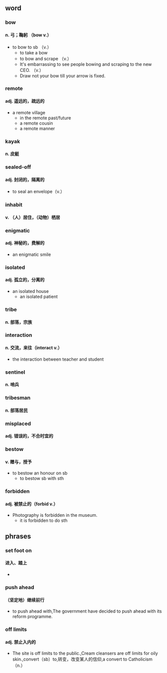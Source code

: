 
## word
### bow
#### n. 弓；鞠躬 （bow v.）
- to bow to sb （v.）
	* to take a bow
	* to bow and scrape （v.）
	* It's embarrassing to see people bowing and scraping to the new CEO. （v.）
	* Draw not your bow till your arrow is fixed.
### remote
#### adj. 遥远的，疏远的
- a remote village
	* in the remote past/future
	* a remote cousin
	* a remote manner
### kayak
#### n. 皮艇


### sealed-off
#### adj. 封闭的，隔离的
- to seal an envelope（v.）
### inhabit
#### v. （人）居住，（动物）栖居

### enigmatic
#### adj. 神秘的，费解的
- an enigmatic smile
### isolated
#### adj. 孤立的，分离的
- an isolated house
	* an isolated patient
### tribe
#### n. 部落，宗族

### interaction
#### n. 交流，来往（interact v.）
- the interaction between teacher and student
### sentinel
#### n. 哨兵


### tribesman
#### n. 部落居民

### misplaced
#### adj. 错误的，不合时宜的


### bestow
#### v. 赠与，授予
- to bestow an honour on sb
	* to bestow sb with sth
### forbidden
#### adj. 被禁止的（forbid v.）
- Photography is forbidden in the museum.
	* it is forbidden to do sth
    
## phrases



### set foot on
#### 进入、踏上
- 







### push ahead
#### （坚定地）继续前行
- to push ahead with,The government have decided to push ahead with its reform programme.


### off limits
#### adj. 禁止入内的
- The site is off limits to the public.,Cream cleansers are off limits for oily skin.,convert（sb）to,转变，改变某人的信仰,a convert to Catholicism （n.）


    
